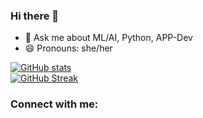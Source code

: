 ### Hi there 👋

- 💬 Ask me about ML/AI, Python, APP-Dev
- 😄 Pronouns: she/her

[![GitHub stats](https://github-readme-stats.vercel.app/api?username=achintya-7&show_icons=true&theme=radical)](https://github.com/anuraghazra/github-readme-stats) <br>
[![GitHub Streak](https://github-readme-streak-stats.herokuapp.com/?user=achintya-7&theme=radical)](https://git.io/streak-stats)
<h3 align="left">Connect with me:</h3>
<p align="left">
